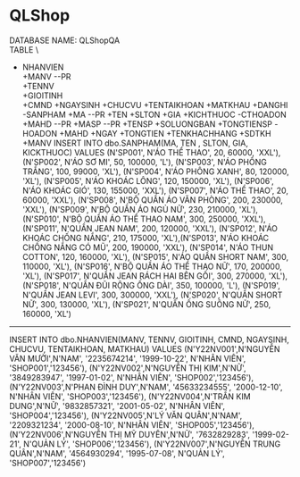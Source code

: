 # QLShop
DATABASE NAME: QLShopQA \
TABLE \ 
   - NHANVIEN \
    +MANV --PR \
    +TENNV \
    +GIOITINH \
    +CMND
    +NGAYSINH
    +CHUCVU
    +TENTAIKHOAN
    +MATKHAU
    +DANGHI
  -SANPHAM
    +MA --PR
    +TEN
    +SLTON
    +GIA
    +KICHTHUOC
  -CTHOADON
    +MAHD --PR
    +MASP  --PR
    +TENSP
    +SOLUONGBAN
    +TONGTIENSP
  -HOADON
    +MAHD
    +NGAY
    +TONGTIEN
    +TENKHACHHANG
    +SDTKH
    +MANV
INSERT INTO dbo.SANPHAM(MA, TEN , SLTON, GIA, KICKTHUOC)
VALUES (N'SP001', N'ÁO THỂ THAO', 20, 60000, 'XXL'), (N'SP002', N'ÁO SƠ MI', 50, 100000, 'L'), (N'SP003', N'ÁO PHÔNG TRẮNG', 100, 99000, 'XL'),
(N'SP004', N'ÁO PHÔNG XANH', 80, 120000, 'XL'), (N'SP005', N'ÁO KHOÁC LÔNG', 120, 150000, 'XL'), (N'SP006', N'ÁO KHOÁC GIÓ', 130, 155000, 'XXL'), (N'SP007', N'ÁO THỂ THAO', 20, 60000, 'XXL'),
(N'SP008', N'BỘ QUẦN ÁO VĂN PHÒNG', 200, 230000, 'XXL'), (N'SP009', N'BỘ QUẦN ÁO NGỦ NỮ', 230, 210000, 'XL'), (N'SP010', N'BỘ QUẦN ÁO THỂ THAO NAM', 300, 250000, 'XXL'), (N'SP011', N'QUẦN JEAN NAM', 200, 120000, 'XXL'),
(N'SP012', N'ÁO KHOÁC CHỐNG NẮNG', 210, 175000, 'XL'),(N'SP013', N'ÁO KHOÁC CHỐNG NẮNG CÓ MŨ', 200, 190000, 'XXL'), (N'SP014', N'ÁO THUN COTTON', 120, 160000, 'XL'), (N'SP015', N'ÁO QUẦN SHORT NAM', 300, 110000, 'XL'),
(N'SP016', N'BỘ QUẦN ÁO THỂ THAO NỮ', 170, 200000, 'XL'), (N'SP017', N'QUẦN JEAN RÁCH HAI BÊN GỐI', 300, 270000, 'XL'), (N'SP018', N'QUẦN ĐŨI RỘNG ỐNG DÀI', 350, 100000, 'L'), (N'SP019', N'QUẦN JEAN LEVI', 300, 300000, 'XXL'),
(N'SP020', N'QUẦN SHORT NỮ', 300, 130000, 'XL'), (N'SP021', N'QUẦN ỐNG SUÔNG NỮ', 250, 160000, 'XL')
------------------
INSERT INTO dbo.NHANVIEN(MANV, TENNV, GIOITINH, CMND, NGAYSINH, CHUCVU, TENTAIKHOAN, MATKHAU)
VALUES
(N'Y22NV001',N'NGUYỄN VĂN MƯỜI',N'NAM', '2235674214', '1999-10-22', N'NHÂN VIÊN', 'SHOP001','123456'),
(N'Y22NV002',N'NGUYỄN THỊ KIM',N'NỮ', '3849283947', '1997-01-02', N'NHÂN VIÊN', 'SHOP002','123456'),
(N'Y22NV003',N'PHAN ĐÌNH DUY',N'NAM', '45633234555', '2000-12-10', N'NHÂN VIÊN', 'SHOP003','123456'),
(N'Y22NV004',N'TRẦN KIM DUNG',N'NỮ', '9832857321', '2001-05-02', N'NHÂN VIÊN', 'SHOP004','123456'),
(N'Y22NV005',N'LÝ VĂN QUÂN',N'NAM', '2209321234', '2000-08-10', N'NHÂN VIÊN', 'SHOP005','123456'),
(N'Y22NV006',N'NGUYỄN THỊ MỸ DUYÊN',N'NỮ', '7632829283', '1999-02-21', N'QUẢN LÝ', 'SHOP006','123456'),
(N'Y22NV007',N'NGUYỄN TRUNG QUÂN',N'NAM', '4564930294', '1995-07-08', N'QUẢN LÝ', 'SHOP007','123456')
    

